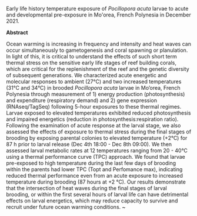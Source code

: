 Early life history temperature exposure of *Pocillopora acuta* larvae to acute and developmental pre-exposure in Mo'orea, French Polynesia in December 2021.   

**Abstract**  

Ocean warming is increasing in frequency and intensity and heat waves can occur simultaneously to gametogenesis and coral spawning or planulation. In light of this, it is critical to understand the effects of such short term thermal stress on the sensitive early life stages of reef building corals, which are critical for the replenishment of the reef and the genetic diversity of subsequent generations. We characterized acute energetic and molecular responses to ambient (27°C) and two increased temperatures (31°C and 34°C) in brooded *Pocillopora acuta* larvae in Mo’orea, French Polynesia through measurement of 1) energy production (photosynthesis) and expenditure (respiratory demand) and 2) gene expression (RNAseq/TagSeq) following 5-hour exposures to these thermal regimes. Larvae exposed to elevated temperatures exhibited reduced photosynthesis and impaired energetics (reduction in photosynthesis:respiration ratio). Following the examination of acute response at the larval stage, we also assessed the effects of exposure to thermal stress during the final stages of brooding by exposing parental colonies to elevated temperature (+2°C) for 87 h prior to larval release (Dec 4th 18:00 - Dec 8th 09:00). We then assessed larval metabolic rates at 12 temperatures ranging from 20 - 40°C using a thermal performance curve (TPC) approach. We found that larvae pre-exposed to high temperature during the last few days of brooding within the parents had lower TPC (Topt and Perfomance max), indicating reduced thermal performance even from an acute exposure to increased temperature during brooding (87 hours at +2 °C). Our results demonstrate that the intersection of heat waves during the final stages of larval brooding, or within the first several hours of larval life can have detrimental effects on larval energetics, which may reduce capacity to survive and recruit under future ocean warming conditions. ~ 